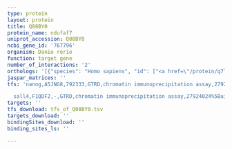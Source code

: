 ```yaml
---
type: protein
layout: protein
title: Q08BY0
protein_name: ndufaf7
uniprot_accession: Q08BY0
ncbi_gene_id: '767796'
organism: Danio rerio
function: target gene
number_of_interactions: '2'
orthologs: '[{"species": "Homo sapiens", "id": ["<a href=\"/protein/q7l592\">Q7L592</a>"]}, {"species": "Mus musculus", "id": ["<a href=\"/protein/q9cwg8\">Q9CWG8</a>"]}, {"species": "Rattus norvegicus", "id": ["<a href=\"/protein/q5xi79\">Q5XI79</a>"]}, {"species": "Drosophila melanogaster", "id": ["<a href=\"/protein/q9vgr2\">Q9VGR2</a>"]}, {"species": "Caenorhabditis elegans", "id": ["<a href=\"/protein/q09644\">Q09644</a>"]}]'
jaspar_matrices: ''
tfs: 'nanog,A5JNG8,792333,GTRD,chromatin immunoprecipitation assay,27924024%5Buid%5D,No

  sall4,F1QDF2,-,GTRD,chromatin immunoprecipitation assay,27924024%5Buid%5D,No'
targets: ''
tfs_download: tfs_of_Q08BY0.tsv
targets_download: ''
bindingSites_download: ''
binding_sites_ls: ''

---
```

